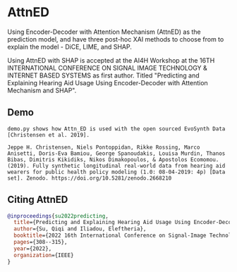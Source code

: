 # AttnED

Using Encoder-Decoder with Attention Mechanism (AttnED) as the prediction model, and have three post-hoc XAI methods to choose from to explain the model - DiCE, LIME, and SHAP. 

Using AttnED with SHAP is accepted at the AI4H Workshop at the 16TH INTERNATIONAL CONFERENCE ON SIGNAL IMAGE TECHNOLOGY & INTERNET BASED SYSTEMS as first author. Titled "Predicting and Explaining Hearing Aid Usage Using Encoder-Decoder with Attention Mechanism and SHAP".

## Demo
```
demo.py shows how Attn_ED is used with the open sourced EvoSynth Data [Christensen et al. 2019].

Jeppe H. Christensen, Niels Pontoppidan, Rikke Rossing, Marco Anisetti, Doris-Eva Bamiou, George Spanoudakis, Louisa Murdin, Thanos Bibas, Dimitris Kikidiks, Nikos Dimakopoulos, & Apostolos Ecomomou. (2019). Fully synthetic longitudinal real-world data from hearing aid wearers for public health policy modeling (1.0: 08-04-2019: 4p) [Data set]. Zenodo. https://doi.org/10.5281/zenodo.2668210
```

## Citing AttnED

```bibtex
@inproceedings{su2022predicting,
  title={Predicting and Explaining Hearing Aid Usage Using Encoder-Decoder with Attention Mechanism and SHAP},
  author={Su, Qiqi and Iliadou, Eleftheria},
  booktitle={2022 16th International Conference on Signal-Image Technology \& Internet-Based Systems (SITIS)},
  pages={308--315},
  year={2022},
  organization={IEEE}
}
```
